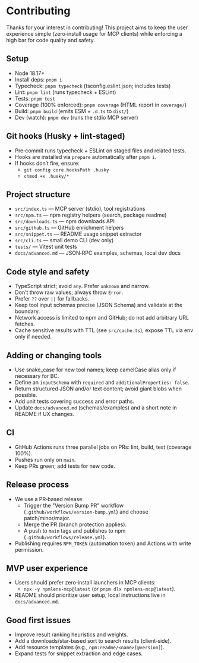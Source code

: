 # Contributing

Thanks for your interest in contributing! This project aims to keep the user experience simple (zero‑install usage for MCP clients) while enforcing a high bar for code quality and safety.

## Setup

- Node 18.17+
- Install deps: `pnpm i`
- Typecheck: `pnpm typecheck` (tsconfig.eslint.json; includes tests)
- Lint: `pnpm lint` (runs typecheck + ESLint)
- Tests: `pnpm test`
- Coverage (100% enforced): `pnpm coverage` (HTML report in `coverage/`)
- Build: `pnpm build` (emits ESM + `.d.ts` to `dist/`)
- Dev (watch): `pnpm dev` (runs the stdio MCP server)

## Git hooks (Husky + lint‑staged)

- Pre‑commit runs typecheck + ESLint on staged files and related tests.
- Hooks are installed via `prepare` automatically after `pnpm i`.
- If hooks don’t fire, ensure:
  - `git config core.hooksPath .husky`
  - `chmod +x .husky/*`

## Project structure

- `src/index.ts` — MCP server (stdio), tool registrations
- `src/npm.ts` — npm registry helpers (search, package readme)
- `src/downloads.ts` — npm downloads API
- `src/github.ts` — GitHub enrichment helpers
- `src/snippet.ts` — README usage snippet extractor
- `src/cli.ts` — small demo CLI (dev only)
- `tests/` — Vitest unit tests
- `docs/advanced.md` — JSON‑RPC examples, schemas, local dev docs

## Code style and safety

- TypeScript strict; avoid `any`. Prefer `unknown` and narrow.
- Don’t throw raw values; always throw `Error`.
- Prefer `??` over `||` for fallbacks.
- Keep tool input schemas precise (JSON Schema) and validate at the boundary.
- Network access is limited to npm and GitHub; do not add arbitrary URL fetches.
- Cache sensitive results with TTL (see `src/cache.ts`); expose TTL via env only if needed.

## Adding or changing tools

- Use snake_case for new tool names; keep camelCase alias only if necessary for BC.
- Define an `inputSchema` with `required` and `additionalProperties: false`.
- Return structured JSON and/or text content; avoid giant blobs when possible.
- Add unit tests covering success and error paths.
- Update `docs/advanced.md` (schemas/examples) and a short note in README if UX changes.

## CI

- GitHub Actions runs three parallel jobs on PRs: lint, build, test (coverage 100%).
- Pushes run only on `main`.
- Keep PRs green; add tests for new code.

## Release process

- We use a PR‑based release:
  - Trigger the "Version Bump PR" workflow (`.github/workflows/version-bump.yml`) and choose patch/minor/major.
  - Merge the PR (branch protection applies).
  - A push to `main` tags and publishes to npm (`.github/workflows/release.yml`).
- Publishing requires `NPM_TOKEN` (automation token) and Actions with write permission.

## MVP user experience

- Users should prefer zero‑install launchers in MCP clients:
  - `npx -y npmlens-mcp@latest` (or `pnpm dlx npmlens-mcp@latest`).
- README should prioritize user setup; local instructions live in `docs/advanced.md`.

## Good first issues

- Improve result ranking heuristics and weights.
- Add a downloads/star‑based sort to search results (client‑side).
- Add resource templates (e.g., `npm:readme/<name>[@version]`).
- Expand tests for snippet extraction and edge cases.
